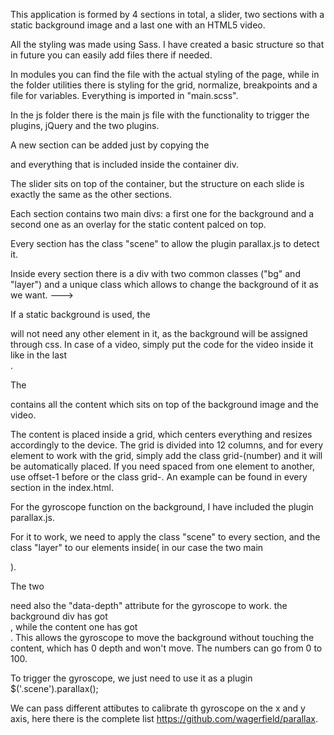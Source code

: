 <!-- General structure -->

This application is formed by 4 sections in total, a slider, two sections with a static background image and a last one with an HTML5 video.

All the styling was made using Sass. I have created a basic structure so that in future you can easily add files there if needed.

In modules you can find the file with the actual styling of the page, while in the folder utilities there is styling for the grid, normalize, breakpoints and a file for variables. Everything is imported in "main.scss".

In the js folder there is the main js file with the functionality to trigger the plugins, jQuery and the two plugins.

A new section can be added just by copying the <section> and everything that is included inside the container div.

The slider sits on top of the container, but the structure on each slide is exactly the same as the other sections.

<!-- Section structure -->
Each section contains two main divs: a first one for the background and a second one as an overlay for the static content palced on top.

Every section has the class "scene" to allow the plugin parallax.js to detect it. 

Inside every section there is a div with two common classes ("bg" and "layer") and a unique class which allows to change the background of it as we want. ---> <div class="bg layer">

If a static background is used, the <div class="bg layer"> will not need any other element in it, as the background will be assigned through css. In case of a video, simply put the code for the video inside it like in the last <section>.

The <div class="overlay"> contains all the content which sits on top of the background image and the video. 

The content is placed inside a grid, which centers everything and resizes accordingly to the device. The grid is divided into 12 columns, and for every element to work with the grid, simply add the class grid-(number) and it will be automatically placed. If you need spaced from one element to another, use offset-1 before or the class grid-. An example can be found in every section in the index.html.

<!-- PARALLAX.js -->

For the gyroscope function on the background, I have included the plugin parallax.js.

For it to work, we need to apply the class "scene" to every section, and the class "layer" to our elements inside( in our case the two main <div>).

The two <div> need also the "data-depth" attribute for the gyroscope to work. the background div has got <div data-depth="60">, while the content one has got <div data-depth="00">. This allows the gyroscope to move the background without touching the content, which has 0 depth and won't move. The numbers can go from 0 to 100.

To trigger the gyroscope, we just need to use it as a plugin $('.scene').parallax();

We can pass different attibutes to calibrate th gyroscope on the x and y axis, here there is the complete list https://github.com/wagerfield/parallax.









